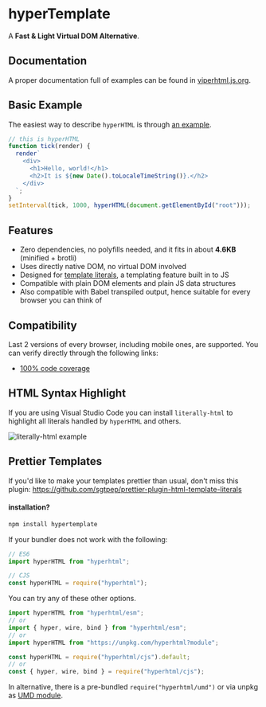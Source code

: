 # hyperTemplate

A **Fast & Light Virtual DOM Alternative**.

## Documentation

A proper documentation full of examples can be found in [viperhtml.js.org](https://viperhtml.js.org/).

## Basic Example

The easiest way to describe `hyperHTML` is through [an example](https://webreflection.github.io/hyperHTML/test/tick.html).

```js
// this is hyperHTML
function tick(render) {
  render`
    <div>
      <h1>Hello, world!</h1>
      <h2>It is ${new Date().toLocaleTimeString()}.</h2>
    </div>
  `;
}
setInterval(tick, 1000, hyperHTML(document.getElementById("root")));
```

## Features

- Zero dependencies, no polyfills needed, and it fits in about **4.6KB** (minified + brotli)
- Uses directly native DOM, no virtual DOM involved
- Designed for [template literals](http://www.ecma-international.org/ecma-262/6.0/#sec-template-literals), a templating feature built in to JS
- Compatible with plain DOM elements and plain JS data structures
- Also compatible with Babel transpiled output, hence suitable for every browser you can think of

## Compatibility

Last 2 versions of every browser, including mobile ones, are supported.
You can verify directly through the following links:

- [100% code coverage](https://webreflection.github.io/hyperHTML/test/)

## HTML Syntax Highlight

If you are using Visual Studio Code you can install `literally-html` to highlight all literals handled by `hyperHTML` and others.

![literally-html example](https://viperhtml.js.org/hyperhtml/documentation/img/literally-html.png)

## Prettier Templates

If you'd like to make your templates prettier than usual, don't miss this plugin: https://github.com/sgtpep/prettier-plugin-html-template-literals

#### installation?

```js
npm install hypertemplate
```

If your bundler does not work with the following:

```js
// ES6
import hyperHTML from "hyperhtml";

// CJS
const hyperHTML = require("hyperhtml");
```

You can try any of these other options.

```js
import hyperHTML from "hyperhtml/esm";
// or
import { hyper, wire, bind } from "hyperhtml/esm";
// or
import hyperHTML from "https://unpkg.com/hyperhtml?module";

const hyperHTML = require("hyperhtml/cjs").default;
// or
const { hyper, wire, bind } = require("hyperhtml/cjs");
```

In alternative, there is a pre-bundled `require("hyperhtml/umd")` or via unpkg as [UMD module](https://unpkg.com/hyperhtml@latest/umd.js).
